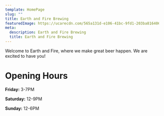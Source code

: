 ```yaml
---
template: HomePage
slug: ""
title: Earth and Fire Brewing
featuredImage: https://ucarecdn.com/565a131d-e106-41bc-9fd1-203ba816406f/
meta:
  description: Earth and Fire Brewing
  title: Earth and Fire Brewing
---
```

Welcome to Earth and Fire, where we make great beer happen. We are excited to have you!

# Opening Hours

**Friday:** 3-7PM

**Saturday:** 12-9PM

**Sunday:** 12-6PM